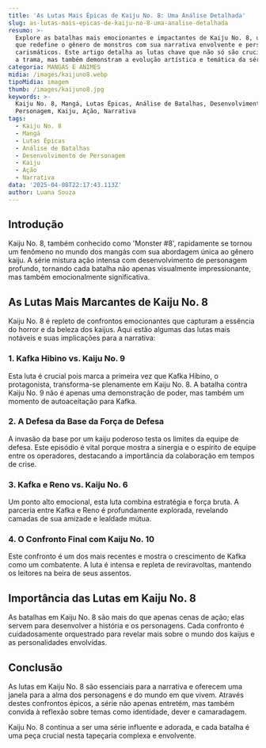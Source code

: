 ```yaml
---
title: 'As Lutas Mais Épicas de Kaiju No. 8: Uma Análise Detalhada'
slug: as-lutas-mais-epicas-de-kaiju-no-8-uma-analise-detalhada
resumo: >-
  Explore as batalhas mais emocionantes e impactantes de Kaiju No. 8, uma série
  que redefine o gênero de monstros com sua narrativa envolvente e personagens
  carismáticos. Este artigo detalha as lutas chave que não só são cruciais para
  a trama, mas também demonstram a evolução artística e temática da série.
categoria: MANGÁS E ANIMES
midia: /images/kaijuno8.webp
tipoMidia: imagem
thumb: /images/kaijuno8.jpg
keywords: >-
  Kaiju No. 8, Mangá, Lutas Épicas, Análise de Batalhas, Desenvolvimento de
  Personagem, Kaiju, Ação, Narrativa
tags:
  - Kaiju No. 8
  - Mangá
  - Lutas Épicas
  - Análise de Batalhas
  - Desenvolvimento de Personagem
  - Kaiju
  - Ação
  - Narrativa
data: '2025-04-08T22:17:43.113Z'
author: Luana Souza
---
```


## Introdução
Kaiju No. 8, também conhecido como 'Monster #8', rapidamente se tornou um fenômeno no mundo dos mangás com sua abordagem única ao gênero kaiju. A série mistura ação intensa com desenvolvimento de personagem profundo, tornando cada batalha não apenas visualmente impressionante, mas também emocionalmente significativa.

## As Lutas Mais Marcantes de Kaiju No. 8
Kaiju No. 8 é repleto de confrontos emocionantes que capturam a essência do horror e da beleza dos kaijus. Aqui estão algumas das lutas mais notáveis e suas implicações para a narrativa:

### 1. Kafka Hibino vs. Kaiju No. 9
Esta luta é crucial pois marca a primeira vez que Kafka Hibino, o protagonista, transforma-se plenamente em Kaiju No. 8. A batalha contra Kaiju No. 9 não é apenas uma demonstração de poder, mas também um momento de autoaceitação para Kafka.

### 2. A Defesa da Base da Força de Defesa
A invasão da base por um kaiju poderoso testa os limites da equipe de defesa. Este episódio é vital porque mostra a sinergia e o espírito de equipe entre os operadores, destacando a importância da colaboração em tempos de crise.

### 3. Kafka e Reno vs. Kaiju No. 6
Um ponto alto emocional, esta luta combina estratégia e força bruta. A parceria entre Kafka e Reno é profundamente explorada, revelando camadas de sua amizade e lealdade mútua.

### 4. O Confronto Final com Kaiju No. 10
Este confronto é um dos mais recentes e mostra o crescimento de Kafka como um combatente. A luta é intensa e repleta de reviravoltas, mantendo os leitores na beira de seus assentos.

## Importância das Lutas em Kaiju No. 8
As batalhas em Kaiju No. 8 são mais do que apenas cenas de ação; elas servem para desenvolver a história e os personagens. Cada confronto é cuidadosamente orquestrado para revelar mais sobre o mundo dos kaijus e as personalidades envolvidas.

## Conclusão
As lutas em Kaiju No. 8 são essenciais para a narrativa e oferecem uma janela para a alma dos personagens e do mundo em que vivem. Através destes confrontos épicos, a série não apenas entretém, mas também convida à reflexão sobre temas como identidade, dever e camaradagem.

Kaiju No. 8 continua a ser uma série influente e adorada, e cada batalha é uma peça crucial nesta tapeçaria complexa e envolvente.
